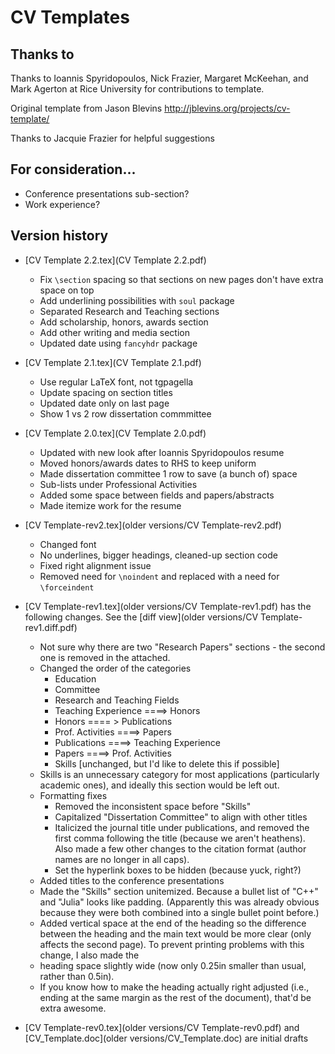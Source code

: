 # CV Templates

## Thanks to

Thanks to Ioannis Spyridopoulos, Nick Frazier, Margaret McKeehan, and Mark Agerton at Rice University for contributions to template.

Original template from Jason Blevins <http://jblevins.org/projects/cv-template/>

Thanks to Jacquie Frazier for helpful suggestions

## For consideration...

- Conference presentations sub-section?
- Work experience?

## Version history

- [CV Template 2.2.tex](CV Template 2.2.pdf)
    * Fix `\section` spacing so that sections on new pages don't have extra space on top
    * Add underlining possibilities with `soul` package
    * Separated Research and Teaching sections
    * Add scholarship, honors, awards section
    * Add other writing and media section
    * Updated date using `fancyhdr` package

- [CV Template 2.1.tex](CV Template 2.1.pdf)
    * Use regular LaTeX font, not tgpagella
    * Update spacing on section titles
    * Updated date only on last page
    * Show 1 vs 2 row dissertation commmittee

- [CV Template 2.0.tex](CV Template 2.0.pdf)
    * Updated with new look after Ioannis Spyridopoulos resume
    * Moved honors/awards dates to RHS to keep uniform
    * Made dissertation committee 1 row to save (a bunch of) space
    * Sub-lists under Professional Activities
    * Added some space between fields and papers/abstracts
    * Made itemize work for the resume

- [CV Template-rev2.tex](older versions/CV Template-rev2.pdf) 
    * Changed font
    * No underlines, bigger headings, cleaned-up section code
    * Fixed right alignment issue
    * Removed need for `\noindent` and replaced with a need for `\forceindent`

- [CV Template-rev1.tex](older versions/CV Template-rev1.pdf) has the following changes. See the [diff view](older versions/CV Template-rev1.diff.pdf)
    * Not sure why there are two "Research Papers" sections - the second one is removed in the attached.
    * Changed the order of the categories
        * Education 
        * Committee
        * Research and Teaching Fields
        * Teaching Experience ====> Honors
        * Honors ==== > Publications
        * Prof. Activities ====> Papers
        * Publications  ====> Teaching Experience
        * Papers  ====> Prof. Activities
        * Skills [unchanged, but I'd like to delete this if possible]
    * Skills is an unnecessary category for most applications (particularly academic ones), and ideally this section would be left out.
    * Formatting fixes
        * Removed the inconsistent space before "Skills"
        * Capitalized "Dissertation Committee" to align with other titles
        * Italicized the journal title under publications, and removed the first comma following the title (because we aren't heathens). Also made a few other changes to the citation format (author names are no longer in all caps). 
        * Set the hyperlink boxes to be hidden (because yuck, right?)
    * Added titles to the conference presentations
    * Made the "Skills" section unitemized. Because a bullet list of "C++" and "Julia" looks like padding. (Apparently this was already obvious because they were both combined into a single bullet point before.)
    * Added vertical space at the end of the heading so the difference between the heading and the main text would be more clear (only affects the second page). To prevent printing problems with this change, I also made the 
    * heading space slightly wide (now only 0.25in smaller than usual, rather than 0.5in).
    * If you know how to make the heading actually right adjusted (i.e., ending at the same margin as the rest of the document), that'd be extra awesome.

- [CV Template-rev0.tex](older versions/CV Template-rev0.pdf) and [CV_Template.doc](older versions/CV_Template.doc) are initial drafts


